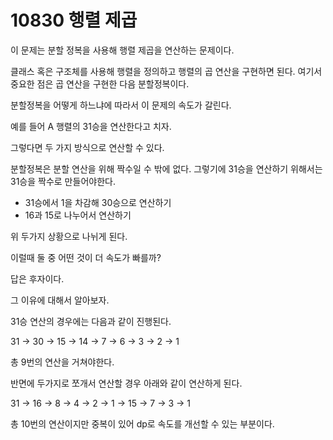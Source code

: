 # 10830 행렬 제곱

이 문제는 분할 정복을 사용해 행렬 제곱을 연산하는 문제이다.

클래스 혹은 구조체를 사용해 행렬을 정의하고 행렬의 곱 연산을 구현하면 된다.
여기서 중요한 점은 곱 연산을 구현한 다음 분할정복이다.

분할정복을 어떻게 하느냐에 따라서 이 문제의 속도가 갈린다.

예를 들어 A 행렬의 31승을 연산한다고 치자.

그렇다면 두 가지 방식으로 연산할 수 있다.

분할정복은 분할 연산을 위해 짝수일 수 밖에 없다. 그렇기에 31승을 연산하기 위해서는 31승을 짝수로 만들어야한다.

- 31승에서 1을 차감해 30승으로 연산하기
- 16과 15로 나누어서 연산하기

위 두가지 상황으로 나뉘게 된다.

이럴때 둘 중 어떤 것이 더 속도가 빠를까?

답은 후자이다.

그 이유에 대해서 알아보자.

31승 연산의 경우에는 다음과 같이 진행된다.

31 -> 30 -> 15 -> 14 -> 7 -> 6 -> 3 -> 2 -> 1

총 9번의 연산을 거쳐야한다.

반면에 두가지로 쪼개서 연산할 경우 아래와 같이 연산하게 된다.

31 -> 16 -> 8 -> 4 -> 2 -> 1
   -> 15 -> 7 -> 3 -> 1

총 10번의 연산이지만 중복이 있어 dp로 속도를 개선할 수 있는 부분이다.

